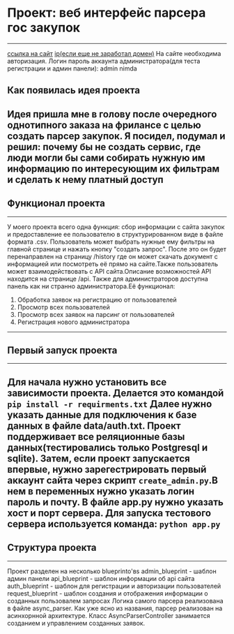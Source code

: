 # Проект: веб интерфейс парсера гос закупок
-------------------------------------------

[ссылка на сайт](https://zakupinfo.xyz/)
[ip(если еще не заработал домен)](https://185.46.8.52)
На сайте необходима авторизация.
Логин пароль аккаунта администратора(для теста регистрации и админ панели): admin nimda

## Как появилась идея проекта

Идея пришла мне в голову после очередного однотипного заказа на фрилансе с целью создать парсер закупок.
Я посидел, подумал и решил: почему бы не создать сервис, где люди могли бы сами собирать нужную им информацию по интересующим их фильтрам и сделать к нему платный доступ
----
## Функционал проекта
---
У моего проекта всего одна функция: сбор информации с сайта закупок и предоставление ее пользователю в структурированном виде в файле формата .csv. Пользователь может выбрать нужные ему фильтры на главной странице и нажать кнопку "создать запрос". После это он будет перенаправлен на страницу /history где он может скачать документ с информацией или посмотреть её прямо на сайте.Также пользователь может взаимодействовать с API сайта.Описание возможностей API находится на странице /api.
Также для администраторов доступна панель как ни странно администратора.Её функционал:
1) Обработка заявок на регистрацию от пользователей
2) Просмотр всех пользователей
3) Просмотр всех заявок на парсинг от пользователей
4) Регистрация нового администратора
---
## Первый запуск проекта
---
Для начала нужно установить все зависимости проекта. Делается это командой `pip install -r requirments.txt`
Далее нужно указать данные для подключения к базе данных в файле data/auth.txt. Проект поддерживает все реляционные базы данных(тестировались только Postgresql и sqlite).
Затем, если проект запускается впервые, нужно зарегестрировать первый аккаунт сайта через скрипт `create_admin.py`.В нем в переменных нужно указать логин пароль и почту.
В файле app.py нужно указать хост и порт сервера.
Для запуска тестового сервера используется команда: `python app.py`
---
## Структура проекта
---
Проект разделен на несколько blueprinto'вs
admin_blueprint - шаблон админ панели
api_blueprint - шаблон информации об api сайта
auth_blueprint - шаблон для регистрации и авторизации пользователей
request_blueprint - шаблон создания и отображения информации о созданных пользовалем запросах
Логика самого парсера реализована в файле async_parser. Как уже ясно из названия, парсер реализован на асинхорнной архитектуре. Класс AsyncParserController занимается созданием и управлением созданных заявок.
